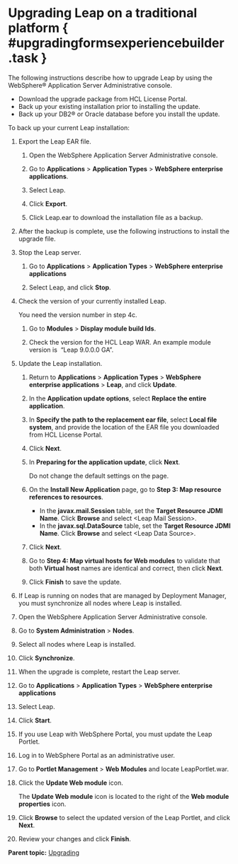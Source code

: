 # Upgrading Leap on a traditional platform { #upgradingformsexperiencebuilder .task }

The following instructions describe how to upgrade Leap by using the WebSphere® Application Server Administrative console.

-   Download the upgrade package from HCL License Portal.
-   Back up your existing installation prior to installing the update.
-   Back up your DB2® or Oracle database before you install the update.

To back up your current Leap installation:

1.  Export the Leap EAR file.

    1.  Open the WebSphere Application Server Administrative console.

    2.  Go to **Applications** \> **Application Types** \> **WebSphere enterprise applications**.

    3.  Select Leap.

    4.  Click **Export**.

    5.  Click Leap.ear to download the installation file as a backup.

2.  After the backup is complete, use the following instructions to install the upgrade file.

3.  Stop the Leap server.

    1.  Go to **Applications** \> **Application Types** \> **WebSphere enterprise applications**

    2.  Select Leap, and click **Stop**.

4.  Check the version of your currently installed Leap.

    You need the version number in step 4c.

    1.  Go to **Modules** \> **Display module build Ids**.

    2.  Check the version for the HCL Leap WAR. An example module version is  “Leap 9.0.0.0 GA”.

5.  Update the Leap installation.

    1.  Return to **Applications** \> **Application Types** \> **WebSphere enterprise applications** \> **Leap**, and click **Update**.

    2.  In the **Application update options**, select **Replace the entire application**.

    3.  In **Specify the path to the replacement ear file**, select **Local file system**, and provide the location of the EAR file you downloaded from HCL License Portal.

    4.  Click **Next**.

    5.  In **Preparing for the application update**, click **Next**.

        Do not change the default settings on the page.

    6.  On the **Install New Application** page, go to **Step 3: Map resource references to resources**.

        -   In the **javax.mail.Session** table, set the **Target Resource JDMI Name**. Click **Browse** and select <Leap Mail Session\>.
        -   In the **javax.sql.DataSource** table, set the **Target Resource JDMI Name**. Click **Browse** and select <Leap Data Source\>.
    7.  Click **Next**.

    8.  Go to **Step 4: Map virtual hosts for Web modules** to validate that both **Virtual host** names are identical and correct, then click **Next**.

    9.  Click **Finish** to save the update.

6.  If Leap is running on nodes that are managed by Deployment Manager, you must synchronize all nodes where Leap is installed.

7.  Open the WebSphere Application Server Administrative console.

8.  Go to **System Administration** \> **Nodes**.

9. Select all nodes where Leap is installed.

10. Click **Synchronize**.

11. When the upgrade is complete, restart the Leap server.

12. Go to **Applications** \> **Application Types** \> **WebSphere enterprise applications**

13. Select Leap.

14. Click **Start**.

15. If you use Leap with WebSphere Portal, you must update the Leap Portlet.
16. Log in to WebSphere Portal as an administrative user.

17. Go to **Portlet Management** \> **Web Modules** and locate LeapPortlet.war.

18. Click the **Update Web module** icon.

    The **Update Web module** icon is located to the right of the **Web module properties** icon.

19. Click **Browse** to select the updated version of the Leap Portlet, and click **Next**.

20. Review your changes and click **Finish**.


**Parent topic:** [Upgrading](upgradingleap_sec.md)

